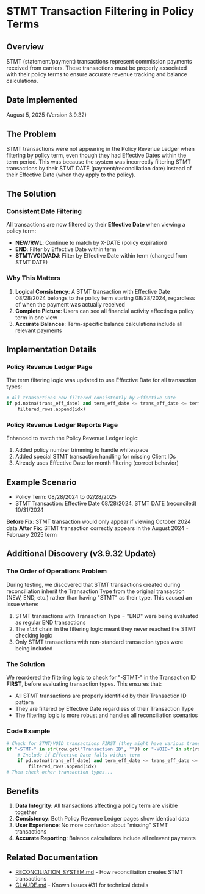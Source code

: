# STMT Transaction Filtering in Policy Terms

## Overview
STMT (statement/payment) transactions represent commission payments received from carriers. These transactions must be properly associated with their policy terms to ensure accurate revenue tracking and balance calculations.

## Date Implemented
August 5, 2025 (Version 3.9.32)

## The Problem
STMT transactions were not appearing in the Policy Revenue Ledger when filtering by policy term, even though they had Effective Dates within the term period. This was because the system was incorrectly filtering STMT transactions by their STMT DATE (payment/reconciliation date) instead of their Effective Date (when they apply to the policy).

## The Solution

### Consistent Date Filtering
All transactions are now filtered by their **Effective Date** when viewing a policy term:
- **NEW/RWL**: Continue to match by X-DATE (policy expiration)
- **END**: Filter by Effective Date within term
- **STMT/VOID/ADJ**: Filter by Effective Date within term (changed from STMT DATE)

### Why This Matters
1. **Logical Consistency**: A STMT transaction with Effective Date 08/28/2024 belongs to the policy term starting 08/28/2024, regardless of when the payment was actually received
2. **Complete Picture**: Users can see all financial activity affecting a policy term in one view
3. **Accurate Balances**: Term-specific balance calculations include all relevant payments

## Implementation Details

### Policy Revenue Ledger Page
The term filtering logic was updated to use Effective Date for all transaction types:
```python
# All transactions now filtered consistently by Effective Date
if pd.notna(trans_eff_date) and term_eff_date <= trans_eff_date <= term_x_date:
    filtered_rows.append(idx)
```

### Policy Revenue Ledger Reports Page
Enhanced to match the Policy Revenue Ledger logic:
1. Added policy number trimming to handle whitespace
2. Added special STMT transaction handling for missing Client IDs
3. Already uses Effective Date for month filtering (correct behavior)

## Example Scenario
- Policy Term: 08/28/2024 to 02/28/2025
- STMT Transaction: Effective Date 08/28/2024, STMT DATE (reconciled) 10/31/2024

**Before Fix**: STMT transaction would only appear if viewing October 2024 data
**After Fix**: STMT transaction correctly appears in the August 2024 - February 2025 term

## Additional Discovery (v3.9.32 Update)

### The Order of Operations Problem
During testing, we discovered that STMT transactions created during reconciliation inherit the Transaction Type from the original transaction (NEW, END, etc.) rather than having "STMT" as their type. This caused an issue where:

1. STMT transactions with Transaction Type = "END" were being evaluated as regular END transactions
2. The `elif` chain in the filtering logic meant they never reached the STMT checking logic
3. Only STMT transactions with non-standard transaction types were being included

### The Solution
We reordered the filtering logic to check for "-STMT-" in the Transaction ID **FIRST**, before evaluating transaction types. This ensures that:
- All STMT transactions are properly identified by their Transaction ID pattern
- They are filtered by Effective Date regardless of their Transaction Type
- The filtering logic is more robust and handles all reconciliation scenarios

### Code Example
```python
# Check for STMT/VOID transactions FIRST (they might have various transaction types)
if "-STMT-" in str(row.get("Transaction ID", "")) or "-VOID-" in str(row.get("Transaction ID", "")):
    # Include if Effective Date falls within term
    if pd.notna(trans_eff_date) and term_eff_date <= trans_eff_date <= term_x_date:
        filtered_rows.append(idx)
# Then check other transaction types...
```

## Benefits
1. **Data Integrity**: All transactions affecting a policy term are visible together
2. **Consistency**: Both Policy Revenue Ledger pages show identical data
3. **User Experience**: No more confusion about "missing" STMT transactions
4. **Accurate Reporting**: Balance calculations include all relevant payments

## Related Documentation
- [RECONCILIATION_SYSTEM.md](RECONCILIATION_SYSTEM.md) - How reconciliation creates STMT transactions
- [CLAUDE.md](../operations/CLAUDE.md) - Known Issues #31 for technical details